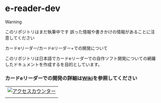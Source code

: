 # e-reader-dev

> [!WARNING]
> このリポジトリはまだ執筆中です 誤った情報や書きかけの情報があることに注意してください

カードeリーダー/カードeリーダー+での開発について

このリポジトリは日本語でカードeリーダーでの自作ソフト開発についての網羅したドキュメントを作成するを目的としています。

### カードeリーダーでの開発の詳細は[Wiki](https://github.com/owasikohu/e-reader-dev/wiki)を参照してください

<!--タグはここから--><table border="0" cellspacing="0" cellpadding="0"><tr><td align="center"><a href="http://www.rays-counter.com/"><img src="http://www.rays-counter.com/d1291_f6_022/6728adcd3773b/" alt="アクセスカウンター" border="0"></a></td></tr><tr><td align="center"><img src="http://www.rays-counter.com/images/counter_01.gif" border="0" alt=""><img src="http://www.rays-counter.com/images/counter_02.gif" border="0" alt=""><img src="http://www.rays-counter.com/images/counter_03.gif" border="0" alt=""><img src="http://www.rays-counter.com/images/counter_04.gif" border="0" alt=""><img src="http://www.rays-counter.com/images/counter_05.gif" border="0" alt=""></td></tr></table><!--ここまで-->
